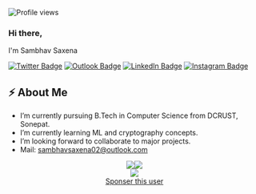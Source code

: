 ![Profile views](https://gpvc.arturio.dev/sambhavsaxena)
### Hi there,
I'm Sambhav Saxena

[![Twitter Badge](https://img.shields.io/badge/Twitter-1DA1F2?style=for-the-badge&logo=twitter&logoColor=white&link=https://twitter.com/_sambhavsaxena)](https://twitter.com/_sambhavsaxena)
[![Outlook Badge](https://img.shields.io/badge/Microsoft_Outlook-0078D4?style=for-the-badge&logo=microsoft-outlook&logoColor=white&link=mailto:sambhavsaxena02@gmail.com)](mailto:sambhavsaxena02@gmail.com)
[![LinkedIn Badge](https://img.shields.io/badge/LinkedIn-0077B5?style=for-the-badge&logo=linkedin&logoColor=white&link=https://www.linkedin.com/in/sambhav-saxena-411985152/)](https://www.linkedin.com/in/sambhav-saxena-411985152/)
[![Instagram Badge](https://img.shields.io/badge/Instagram-E4405F?style=for-the-badge&logo=instagram&logoColor=white&link=https://www.instagram.com/in/sambhav.jpg/)](https://www.instagram.com/sambhav.jpg/)
## ⚡ About Me
-  I’m currently pursuing B.Tech in Computer Science from DCRUST, Sonepat.
-  I’m currently learning ML and cryptography concepts.
-  I’m looking forward to collaborate to major projects.
-  Mail: sambhavsaxena02@outlook.com


<div align="center"><img src="https://github-readme-stats.vercel.app/api?username=sambhavsaxena&theme=dark&count_private=true&show_icons=truehow_icons=true&hide_border=true"><img src="https://github-readme-streak-stats.herokuapp.com/?user=sambhavsaxena&theme=dark&hide_border=true"></div>
<div align="center"><img src="https://activity-graph.herokuapp.com/graph?username=sambhavsaxena&theme=gotham"></div>
<div align="center"><a href="https://www.buymeacoffee.com/sambhavsaxena">Sponser this user</a></div>

